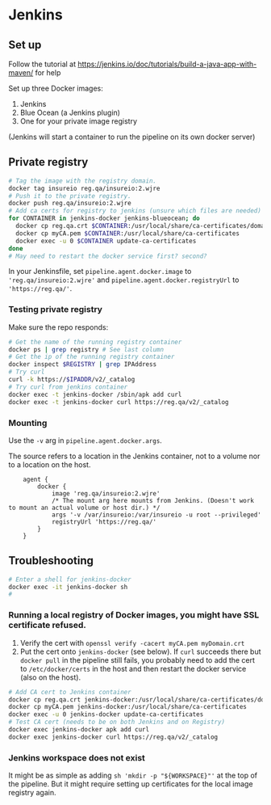 # Jenkins

## Set up

Follow the tutorial at https://jenkins.io/doc/tutorials/build-a-java-app-with-maven/ for help

Set up three Docker images:

1. Jenkins
2. Blue Ocean (a Jenkins plugin)
3. One for your private image registry

(Jenkins will start a container to run the pipeline on its own docker server)

## Private registry

```bash
# Tag the image with the registry domain.
docker tag insureio reg.qa/insureio:2.wjre
# Push it to the private registry.
docker push reg.qa/insureio:2.wjre
# Add ca certs for registry to jenkins (unsure which files are needed)
for CONTAINER in jenkins-docker jenkins-blueocean; do
  docker cp reg.qa.crt $CONTAINER:/usr/local/share/ca-certificates/domain.crt
  docker cp myCA.pem $CONTAINER:/usr/local/share/ca-certificates
  docker exec -u 0 $CONTAINER update-ca-certificates
done
# May need to restart the docker service first? second?
```

In your Jenkinsfile, set `pipeline.agent.docker.image` to `'reg.qa/insureio:2.wjre'` and `pipeline.agent.docker.registryUrl` to `'https://reg.qa/'`.

### Testing private registry

Make sure the repo responds:

```bash
# Get the name of the running registry container
docker ps | grep registry # See last column
# Get the ip of the running registry container
docker inspect $REGISTRY | grep IPAddress
# Try curl
curl -k https://$IPADDR/v2/_catalog
# Try curl from jenkins container
docker exec -t jenkins-docker /sbin/apk add curl
docker exec -t jenkins-docker curl https://reg.qa/v2/_catalog
```

### Mounting

Use the `-v` arg in `pipeline.agent.docker.args`.

The source refers to a location in the Jenkins container, not to a volume nor to a location on the host.

```
    agent {
        docker {
            image 'reg.qa/insureio:2.wjre'
            /* The mount arg here mounts from Jenkins. (Doesn't work to mount an actual volume or host dir.) */
            args '-v /var/insureio:/var/insureio -u root --privileged'
            registryUrl 'https://reg.qa/'
        }
    }
```
		
## Troubleshooting

```bash
# Enter a shell for jenkins-docker
docker exec -it jenkins-docker sh
# 
```

### Running a local registry of Docker images, you might have SSL certificate refused.

1. Verify the cert with `openssl verify -cacert myCA.pem myDomain.crt`
1. Put the cert onto `jenkins-docker` (see below). If `curl` succeeds there but `docker pull` in the pipeline still fails, you probably need to add the cert to `/etc/docker/certs` in the host and then restart the docker service (also on the host).

```bash
# Add CA cert to Jenkins container
docker cp reg.qa.crt jenkins-docker:/usr/local/share/ca-certificates/domain.crt
docker cp myCA.pem jenkins-docker:/usr/local/share/ca-certificates
docker exec -u 0 jenkins-docker update-ca-certificates
# Test CA cert (needs to be on both Jenkins and on Registry)
docker exec jenkins-docker apk add curl
docker exec jenkins-docker curl https://reg.qa/v2/_catalog
```

### Jenkins workspace does not exist

It might be as simple as adding `sh 'mkdir -p "${WORKSPACE}"'` at the top of the pipeline. But it might require setting up certificates for the local image registry again.
